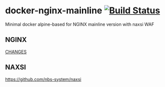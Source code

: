 # docker-nginx-mainline [![Build Status](https://travis-ci.org/notdodo/docker-nginx-mainline-naxsi.svg?branch=master)](https://travis-ci.org/notdodo/docker-nginx-mainline-naxsi)
Minimal docker alpine-based for NGINX mainline version with naxsi WAF

## NGINX

[CHANGES](https://nginx.org/en/CHANGES)

## NAXSI

https://github.com/nbs-system/naxsi

